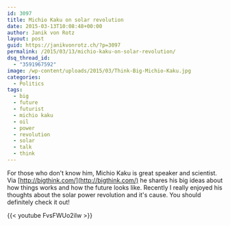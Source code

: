 ```yaml
---
id: 3097
title: Michio Kaku on solar revolution
date: 2015-03-13T10:08:48+00:00
author: Janik von Rotz
layout: post
guid: https://janikvonrotz.ch/?p=3097
permalink: /2015/03/13/michio-kaku-on-solar-revolution/
dsq_thread_id:
  - "3591967592"
image: /wp-content/uploads/2015/03/Think-Big-Michio-Kaku.jpg
categories:
  - Politics
tags:
  - big
  - future
  - futurist
  - michio kaku
  - oil
  - power
  - revolution
  - solar
  - talk
  - think
---
```

For those who don't know him, Michio Kaku is great speaker and scientist. Via [http://bigthink.com/](http://bigthink.com/) he shares his big ideas about how things works and how the future looks like. Recently I really enjoyed his thoughts about the solar power revolution and it's cause. You should definitely check it out!

{{< youtube FvsFWUo2iIw >}}